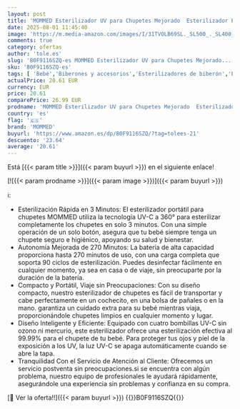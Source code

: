 ```yaml
---
layout: post
title: 'MOMMED Esterilizador UV para Chupetes Mejorado  Esterilizador Portátil para Chupetes  Esterilización al 99 99 % en 3 Minutos  270 Minutos de Autonomía  Desinfectante para Chupetes de Bebé para Llevar'
date: 2025-08-01 11:45:40
image: 'https://m.media-amazon.com/images/I/31TVOLB69SL._SL500_._SL400_.jpg'
comments: true
category: ofertas
author: 'tole.es'
slug: 'B0F9116SZQ-es MOMMED Esterilizador UV para Chupetes Mejorado...'
sku: 'B0F9116SZQ-es'
tags: [ 'Bebé','Biberones y accesorios','Esterilizadores de biberón','Lactancia y alimentación','bebé','chupetes','mommed','🇪🇸', ]
actualPrice: 20.61 EUR
currency: EUR
price: 20.61
comparePrice: 26.99 EUR
prodname: 'MOMMED Esterilizador UV para Chupetes Mejorado  Esterilizador Portátil para Chupetes  Esterilización al 99 99 % en 3 Minutos  270 Minutos de Autonomía  Desinfectante para Chupetes de Bebé para Llevar'
country: 'es'
flag: '🇪🇸'
brand: 'MOMMED'
buyurl: 'https://www.amazon.es/dp/B0F9116SZQ/?tag=tolees-21'
descuento: '23.64'
average: '20.61'
---
```


Está [{{< param title >}}]({{< param buyurl >}}) en el siguiente enlace!

[![{{< param prodname >}}]({{< param image >}})]({{< param buyurl >}})

ℹ️:

- Esterilización Rápida en 3 Minutos: El esterilizador portátil para chupetes MOMMED utiliza la tecnología UV-C a 360° para esterilizar completamente los chupetes en solo 3 minutos. Con una simple operación de un solo botón, asegura que tu bebé siempre tenga un chupete seguro e higiénico, apoyando su salud y bienestar.
- Autonomía Mejorada de 270 Minutos: La batería de alta capacidad proporciona hasta 270 minutos de uso, con una carga completa que soporta 90 ciclos de esterilización. Puedes desinfectar fácilmente en cualquier momento, ya sea en casa o de viaje, sin preocuparte por la duración de la batería.
- Compacto y Portátil, Viaje sin Preocupaciones: Con su diseño compacto, nuestro esterilizador de chupetes es fácil de transportar y cabe perfectamente en un cochecito, en una bolsa de pañales o en la mano. garantiza un cuidado extra para su bebé mientras viaja, proporcionándole chupetes limpios en cualquier momento y lugar.
- Diseño Inteligente y Eficiente: Equipado con cuatro bombillas UV-C sin ozono ni mercurio, este esterilizador ofrece una esterilización efectiva al 99.99% para el chupete de tu bebé. Para proteger tus ojos y piel de la exposición a los UV, la luz UV-C se apaga automáticamente cuando se abre la tapa.
- Tranquilidad Con el Servicio de Atención al Cliente: Ofrecemos un servicio postventa sin preocupaciones.si se encuentra con algún problema, nuestro equipo de profesionales le ayudará rápidamente, asegurándole una experiencia sin problemas y confianza en su compra.

[🛒 Ver la oferta!!]({{< param buyurl >}})
{{<world>}}B0F9116SZQ{{</world>}}
